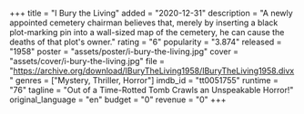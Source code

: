 +++
title = "I Bury the Living"
added = "2020-12-31"
description = "A newly appointed cemetery chairman believes that, merely by inserting a black plot-marking pin into a wall-sized map of the cemetery, he can cause the deaths of that plot's owner."
rating = "6"
popularity = "3.874"
released = "1958"
poster = "assets/poster/i-bury-the-living.jpg"
cover = "assets/cover/i-bury-the-living.jpg"
file = "https://archive.org/download/IBuryTheLiving1958/IBuryTheLiving1958.divx"
genres = ["Mystery, Thriller, Horror"]
imdb_id = "tt0051755"
runtime = "76"
tagline = "Out of a Time-Rotted Tomb Crawls an Unspeakable Horror!"
original_language = "en"
budget = "0"
revenue = "0"
+++